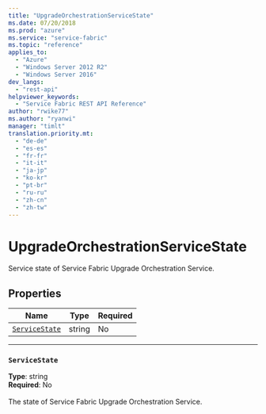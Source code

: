 ```yaml
---
title: "UpgradeOrchestrationServiceState"
ms.date: 07/20/2018
ms.prod: "azure"
ms.service: "service-fabric"
ms.topic: "reference"
applies_to: 
  - "Azure"
  - "Windows Server 2012 R2"
  - "Windows Server 2016"
dev_langs: 
  - "rest-api"
helpviewer_keywords: 
  - "Service Fabric REST API Reference"
author: "rwike77"
ms.author: "ryanwi"
manager: "timlt"
translation.priority.mt: 
  - "de-de"
  - "es-es"
  - "fr-fr"
  - "it-it"
  - "ja-jp"
  - "ko-kr"
  - "pt-br"
  - "ru-ru"
  - "zh-cn"
  - "zh-tw"
---
```

# UpgradeOrchestrationServiceState

Service state of Service Fabric Upgrade Orchestration Service.

## Properties
| Name | Type | Required |
| --- | --- | --- |
| [`ServiceState`](#servicestate) | string | No |

____
### `ServiceState`
__Type__: string <br/>
__Required__: No<br/>
<br/>
The state of Service Fabric Upgrade Orchestration Service.
